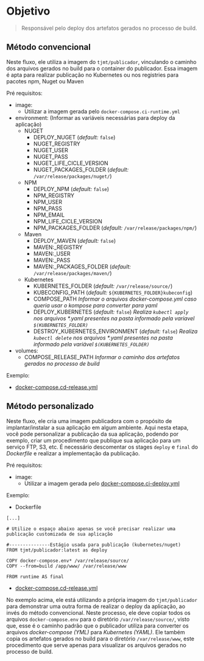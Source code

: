# Objetivo

> Responsável pelo deploy dos artefatos gerados no processo de build.

## Método convencional

Neste fluxo, ele utiliza a imagem do `tjmt/publicador`, vinculando o caminho dos arquivos gerados no build para o container do publicador. Essa imagem é apta para realizar publicação no Kubernetes ou nos registries para pacotes npm, Nuget ou Maven

Pré requisitos:
- image: 
  - Utilizar a imagem gerada pelo `docker-compose.ci-runtime.yml`
- environment: (Informar as variáveis necessárias para deploy da aplicação)
  - NUGET
    - DEPLOY_NUGET (*default:* `false`)
    - NUGET_REGISTRY
    - NUGET_USER
    - NUGET_PASS
    - NUGET_LIFE_CICLE_VERSION
    - NUGET_PACKAGES_FOLDER (*default:* `/var/release/packages/nuget/`)
  - NPM
    - DEPLOY_NPM (*default:* `false`)
    - NPM_REGISTRY
    - NPM_USER
    - NPM_PASS
    - NPM_EMAIL
    - NPM_LIFE_CICLE_VERSION
    - NPM_PACKAGES_FOLDER (*default:* `/var/release/packages/npm/`)
  - Maven
    - DEPLOY_MAVEN (*default:* `false`)
    - MAVEN:_REGISTRY
    - MAVEN:_USER
    - MAVEN:_PASS
    - MAVEN:_PACKAGES_FOLDER (*default:* `/var/release/packages/maven/`)
  - Kubernetes
    - KUBERNETES_FOLDER (*default:* `/var/release/source/`)
    - KUBECONFIG_PATH (*default:* `${KUBERNETES_FOLDER}kubeconfig`)
    - COMPOSE_PATH _Informar o arquivos docker-compose.yml caso queria usar o kompose para converter para yaml_
    - DEPLOY_KUBERNETES (*default:* `false`) _Realiza `kubectl apply` nos arquivos *.yaml presentes na pasta informado pela variavel `$(KUBERNETES_FOLDER)`_
    - DESTROY_KUBERNETES_ENVIRONMENT (*default:* `false`) _Realiza `kubectl delete` nos arquivos *.yaml presentes na pasta informado pela variável `$(KUBERNETES_FOLDER)`_
- volumes:
  - COMPOSE_RELEASE_PATH _Informar o caminho dos artefatos gerados no processo de build_

Exemplo:
- [docker-compose.cd-release.yml](../docker-compose.cd-release.yml)

## Método personalizado

Neste fluxo, ele cria uma imagem publicadora com o propósito de implantar/instalar a sua aplicação em algum ambiente. Aqui nesta etapa, você pode personalizar a publicação da sua aplicação, podendo por exemplo, criar um procedimento que publique sua aplicação para um serviço FTP, S3, etc. É necessário descomentar os stages `deploy` e `final` do *Dockerfile* e realizar a implementação da publicação.

Pré requisitos:
- image: 
  - Utilizar a imagem gerada pelo [docker-compose.ci-deploy.yml](../docker-compose.ci-deploy.yml)

Exemplo:
- Dockerfile
```
[...]

# Utilize o espaço abaixo apenas se você precisar realizar uma publicação customizada de sua aplicação

#---------------Estágio usada para publicação (kubernetes/nuget)
FROM tjmt/publicador:latest as deploy

COPY docker-compose.env* /var/release/source/
COPY --from=build /app/www/ /var/release/www

FROM runtime AS final
```
- [docker-compose.cd-release.yml](../docker-compose.cd-release-custom.yml)

No exemplo acima, ele está utilizando a própria imagem do `tjmt/publicador` para demonstrar uma outra forma de realizar o deploy da aplicação, ao invés do método convencional. Neste processo, ele deve copiar todos os arquivos `docker-compose.env` para o diretório `/var/release/source/`, visto que, esse é o caminho padrão que o publicador utiliza para converter os arquivos *docker-compose (YML)* para *Kubernetes (YAML)*. Ele também copia os artefatos gerados no build para o diretório `/var/release/www`, este procedimento que serve apenas para visualizar os arquivos gerados no processo de build.
